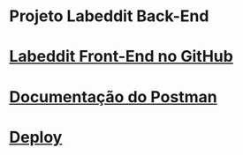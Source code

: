 # Projeto Labeddit Back-End

# [Labeddit Front-End no GitHub](https://github.com/leosilvapb/projeto-labeddit-front-end)

# [Documentação do Postman](https://documenter.getpostman.com/view/27682798/2s9YJbzhPu)

# [Deploy](https://labeddit-front-end-leonardo-faruqi.surge.sh/)
